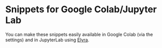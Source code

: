 # Snippets for Google Colab/Jupyter Lab

You can make these snippets easily available in Google Colab (via the settings)
and in JupyterLab using
[Elyra](https://elyra.readthedocs.io/en/stable/user_guide/code-snippets.html).
